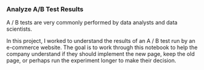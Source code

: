 ### Analyze A/B Test Results

A / B tests are very commonly performed by data analysts and data scientists.

In this project, I worked to understand the results of an A / B test run by an e-commerce website. The goal is to work through this notebook to help the company understand if they should implement the new page, keep the old page, or perhaps run the experiment longer to make their decision.
